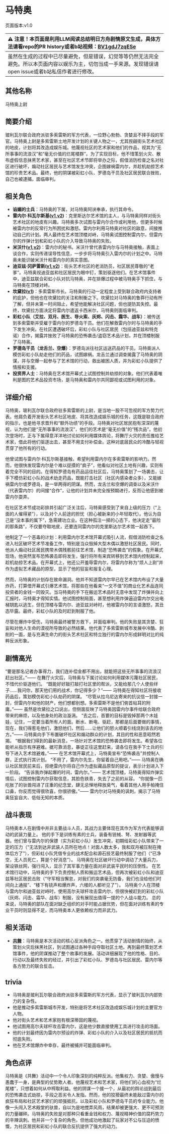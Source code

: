 # 马特奥
页面版本:v1.0
 

| :warning: 注意！本页面是利用LLM阅读总结明日方舟剧情原文生成，具体方法请看repo的PR history或者b站视频：[BV1gdJ7zqESe](https://www.bilibili.com/video/BV1gdJ7zqESe/)         |
|:----------------------------|
| 虽然在生成的过程中已尽量避免，但是错误，幻觉等等仍然无法完全避免。所以本页面内容以娱乐为主，切勿当成一手来源。发现错误请open issue或者b站私信作者进行修改。|



## 其他名称
马特奥上尉
## 简要介绍
玻利瓦尔联合政府派驻多索雷斯的军方代表，一位野心勃勃、贪婪且不择手段的军官。马特奥上尉是多索雷斯土地开发计划的关键人物之一，尤其觊觎街头艺术社区的地皮，计划将其改造成娱乐城。他蔑视社区的艺术家和他们的作品，视其为“无所事事的流浪汉”和“毫无价值的烂尾楼群”。为了实现目标，他不惜策划火灾、散布虚假信息抹黑艺术家，甚至在社区艺术节即将举办之际，假借消防检查之名对社区进行破坏，煽动社区居民与艺术馆发生冲突，企图嫁祸雷内尔，并趁机劫掠艺术馆的珍贵艺术品。最终，他的阴谋被彩虹小队、罗德岛干员及社区居民联合挫败，自己也被逮捕，面临审判。
## 相关角色
-   **谄媚的士兵**：马特奥的下属，对马特奥阿谀奉承，执行其命令。
-   **雷内尔·科瓦尔斯基([v1](extended_char_9d2b63.md),[v2](../char_v3/extended_char_9d2b63.md))**：克里斯达尔艺术馆的主人，与马特奥同样对街头艺术社区的地皮有兴趣。马特奥多次试图与雷内尔合作或利用他，但更多时候被雷内尔的反常行为所困扰和激怒。雷内尔利用马特奥对社区的敌意，间接推动自己的计划。两人最终在艺术馆顶楼对峙，马特奥试图控制雷内尔，但雷内尔的炸弹计划和彩虹小队的介入导致马特奥的失败。
-   **米沃什([v1](extended_char_mi_wo_shen.md),[v2](../char_v3/extended_char_mi_wo_shen.md))**：雷内尔的秘书。米沃什曾代表雷内尔与马特奥接触，表面上谈合作，实则传递误导性信息，一步步将马特奥引入雷内尔的计划之中。马特奥未能识破米沃什和雷内尔的真实意图。
-   **迪亚兹·冈萨雷斯([v1](extended_char_c3c0f9.md),[v2](../char_v3/extended_char_c3c0f9.md))**：街头艺术社区的老消防员，社区居民尊敬的“老爹”。马特奥视迪亚兹和社区居民为眼中钉，策划驱逐他们。在艺术馆事件中，迪亚兹联合彩虹小队对抗马特奥，并在排爆过程中被马特奥手下抓住，与马特奥在顶楼对峙。
-   **坎黛拉([v1](extended_char_kan_dai_la.md))**：多索雷斯市长。马特奥的行动一定程度上受到联合政府内支持者的庇护，但他也在坎黛拉的关注和制衡之下。坎黛拉对马特奥的鲁莽行动有所了解，但并未第一时间阻止，希望他能解决社区问题，但也提防其失控。最终，坎黛拉方面决定将雷内尔遣返卡西米尔，马特奥则面临审判。
-   **彩虹小队（艾拉、双月、医生、导火索、灰烬、闪击、霜华、战车）**：被传送到多索雷斯并受雇于雷内尔的罗德岛干员。他们在解救雷内尔时与马特奥的手下发生冲突。在社区遭遇破坏后，彩虹小队与社区居民（包括迪亚兹和特克诺）合作，揭露并挫败了马特奥的恐怖袭击/盗窃艺术品计划，并在顶楼制服了马特奥。
-   **罗德岛干员（龙舌兰、空爆）**：罗德岛派往社区运送药品的干员。马特奥派人模仿彩虹小队劫走他们的药品，试图嫁祸。龙舌兰通过调查揭露了马特奥的阴谋，并与空爆一起参与了艺术馆的行动，救出被困人质，并为彩虹小队提供了情报和支援。
-   **投资界人士**：马特奥在艺术馆开幕式上试图控制并劫掠的对象。他们代表着唯利是图的艺术品投资市场，是马特奥和雷内尔共同鄙视或试图利用的对象。
## 详细介绍
马特奥，玻利瓦尔联合政府驻多索雷斯的上尉，是当地一股不可忽视的军方势力代表。他肩负着开发街头艺术社区地皮、将其改造成娱乐城的任务，这既是联合政府的指示，也是他寻求晋升和“额外功绩”的手段。马特奥对社区居民抱有深深的蔑视，认为他们是“无所事事的流浪汉”，他们的艺术是“毫无价值”的“残次品”。他初次登场时，正与下属得意洋洋地讨论如何利用媒体舆论，将舞厅火灾的责任推给艺术家，借此将他们驱逐出去，甚至不用支付补偿金。这种对底层民众的冷酷与轻视贯穿了他所有的行动。

他曾试图与雷内尔·科瓦尔斯基接触，希望利用雷内尔在多索雷斯的影响力。然而，他很快发现雷内尔是个难以捉摸的“疯子”，他看似对社区土地有兴趣，实则有着完全不同的目的。在得知罗德岛有药品运往社区后，马特奥策划了一场袭击，让手下模仿彩虹小队的战术劫走药品，既能打击社区（社区内感染者众多），又能嫁祸雷内尔或罗德岛，是一举两得的阴谋。然而，龙舌兰和空爆的调查以及米沃什（代表雷内尔）的间接“合作”，让他的计划并未完全按预期进行，反而让他感到被雷内尔耍弄。

在社区艺术节成功彩排并引起广泛关注后，马特奥感受到了来自上级的压力（“上面的人催得紧”），以及对个人前途的担忧（担心被新来的小年轻取代）。他认为自己是“没本事的属下”，急需建功立业。在这种孤注一掷的心态下，他决定走“最险的那条路”，不仅要夺取地皮，还要连同雷内尔的克里斯达尔艺术馆一起吞下。

他制定了一个恶毒的计划：利用雷内尔艺术馆开幕式吸引人流，假借消防检查之名进入社区破坏艺术节准备工作，特别是当众毁掉大型木偶以激怒社区居民。同时，他派人煽动社区居民携带木偶残骸前往艺术馆，制造“恐怖袭击”的假象。在开幕式现场，他突然宣布恐怖袭击即将发生，强行将所有来宾转移到艺术馆内控制起来，趁机劫掠艺术品。在开幕式上，他还公开羞辱雷内尔，将雷内尔称为“烦人上尉”并作为虚拟艺术藏品的原型，显示了他的狂妄和报复心理。

然而，马特奥的计划存在致命漏洞。他并不知道雷内尔早已在艺术馆内布设了大量炸药，打算借开幕式引爆艺术馆，将那些在他看来“一文不值”的商业化艺术品连同投资者的金钱一同毁灭。当马特奥的手下在搬运艺术品时无意中发现了炸弹并向上汇报时，马特奥才得知实情。他试图控制局面，甚至想利用炸弹逼迫雷内尔交出电梯钥匙以逃生，但在顶楼与雷内尔、迪亚兹对峙时，他被雷内尔的言语激怒，其丑态毕露。最终，彩虹小队的及时赶到制服了他。

尽管在爆炸中受伤，马特奥最终被警方救下，并面临审判。他的失败是其贪婪、狂妄和对他人生命的漠视所导致的必然结果。他代表了多索雷斯城市发展中冷酷、剥削的一面，是与充满生命力的街头艺术社区和特立独行的雷内尔形成鲜明对比的纯粹反派形象。
## 剧情高光
“要是那名记者办事得力，我们连补偿金都不用出，就能把这些无所事事的流浪汉赶出社区。”—— 在舞厅火灾后，马特奥与下属讨论如何利用媒体污蔑社区居民，不惜代价驱逐他们。
“既能好好敲打敲打社区里的帮派，又能给那几个人使些绊子......我问你，那天他们用的战术，你记得多少？”—— 马特奥在得知社区将接收药品后，策划模仿彩虹小队劫药的阴谋。
“尽管从拉乌尼达寄来的抗议信一封接一封，但雷内尔和他的财产，他们想都别想。多索雷斯不是他们俯首帖耳的附庸。”—— 虽然是坎黛拉之口说出，但侧面反映了马特奥因雷内尔事件给联合政府带来的麻烦，以及他身处的政治漩涡。
“去之后，首要的目标是毁掉那两个木娃娃，记住，一定要当着所有人的面。断水、断电、驱赶，那都是后面要做的事情，现在，我们得惹毛他们，激怒他们，然后......让他们的怒火顺着引线烧到该去的地方。”—— 马特奥向手下布置破坏社区和煽动群众的计划，其目的性和恶意昭然若揭。
“根据我们得到的最新消息，一场针对艺术馆的恐怖袭击即将发生。希望各位能听从指示有序避难。据可靠消息，暴徒正往这里赶来，请各位在我手下士兵的引导下进入艺术馆避难。”—— 在艺术馆开幕式上，马特奥宣布“恐怖袭击”并控制人群，正式执行其计划。
“不用了，雷内尔先生，你留着自己用吧。”—— 马特奥在确认社区居民前来后，拒绝雷内尔将自己作为虚拟藏品原型的提议，表示计划进入下一阶段。
“告诉我炸弹起爆的时间，雷内尔。”—— 艺术馆顶楼，马特奥得知炸弹实情后，试图控制雷内尔获取信息，其脸色铁青，失去了之前的从容。
“你就像一匹吃胀了的驮兽闯进了庄重的纪念堂，肆无忌惮地释放臭气，看着其他人用手帕掩住口鼻，你反而觉得很欣喜，你很骄傲。”—— 雷内尔对马特奥的讽刺，揭示了马特奥狂妄自大、低俗无知的本质。
## 战斗表现
马特奥本人在剧情中并非主要战斗人员，其战力主要体现在其作为军方代表能够调动的武装力量上。
他的手下是训练有素的士兵，装备有铳械、弩、发射器等武器。他们曾与雷内尔的保镖（实为彩虹小队）发生冲突，初期给彩虹小队带来了一定的压力（“无法到达非武装人员所在地点！对面人数太多，我和双月被压制在掩体后方了”），但彩虹小队凭借专业的战术配合和源石技艺最终制服了他们（“已净空，无人员死亡，算是个好消息”）。
马特奥在社区破坏行动中调动了大量兵力，架设铁丝网，强行闯入，显示了其军事力量在面对非武装平民时的压倒性。
在艺术馆行动中，马特奥的手下负责控制人质和搬运艺术品，但再次被彩虹小队和迪亚兹等社区居民击败（“守军相当懈怠，对我们的突袭毫无防备，我们也没给他们时间向上通报”、“楼下有铳声和爆炸声，六楼的人都听见了”）。
马特奥个人在顶楼与雷内尔和迪亚兹对峙时，使用高尔夫球杆攻击雷内尔，但很快被赶到的彩虹小队（灰烬、闪击、霜华、战车）制服，没有展现出值得一提的个人战斗能力。
总的来说，马特奥的部队在面对缺乏组织的对手时能占据优势，但在面对训练有素的专业干员时则显得不足，而马特奥本人更依赖权力而非武力。
## 相关活动
-   **[共舞](../stories/story_tecno_set_1.md)**：马特奥是本次活动的核心反派角色之一。他贯穿了活动剧情的始终，从策划火灾后抹黑社区，到试图通过各种手段夺取社区土地，再到最终策划艺术馆事件，他的阴谋推动了整个故事的发展。活动详细展现了他的性格、目的、行动以及最终失败的经过，并引出了彩虹小队、罗德岛与社区居民、雷内尔等各方势力的联合反击。
## trivia
- 马特奥是玻利瓦尔联合政府派驻多索雷斯的军方代表，显示了玻利瓦尔内部势力的复杂性。
- 他是推动多索雷斯城市开发，特别是将艺术社区改造成娱乐城计划的主要官方人物。
- 他对街头艺术和艺术家抱有根深蒂固的蔑视。
- 他试图用高尔夫球杆攻击雷内尔，这是他少数直接使用工具进行攻击的场面。
- 他的计划最终因为雷内尔预设的炸弹、彩虹小队的介入以及社区居民的抵抗而彻底失败。
- 他在艺术馆爆炸中幸存，最终被捕并可能面临审判。
## 角色点评
马特奥是《共舞》活动中一个令人印象深刻的纯粹反派。他集权力、贪婪、傲慢与愚蠢于一身，是典型的仗势欺人者。他蔑视艺术和艺术家，将他们的心血视为“烂尾楼”，只想着如何从中榨取利益。他的阴谋一个接一个，从最初的舆论战到最后的恐怖袭击式劫掠，手段之恶劣令人发指。然而，他的狡猾最终未能敌过雷内尔的疯狂布局和社区艺术家们的顽强抵抗，以及彩虹小队和罗德岛干员的专业能力。他像一头闯入艺术殿堂的驮兽，自以为是地搅弄风雨，结果却被更强大、更不可预测的力量碾碎。马特奥的失败是对那种只看重金钱和权力、蔑视精神价值的腐朽势力的辛辣讽刺。他并非一个复杂的角色，但他成功地激起了玩家对不公与压迫的愤慨，为社区居民和彩虹小队的联合反抗提供了强大的动力。